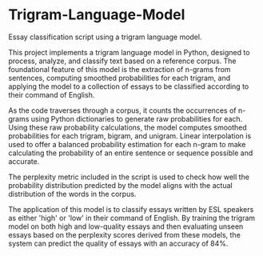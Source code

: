 # Trigram-Language-Model
Essay classification script using a trigram language model. 

This project implements a trigram language model in Python, designed to process, analyze, and classify text based on a reference corpus. The foundational feature of this model is the extraction of n-grams from sentences, computing smoothed probabilities for each trigram, and applying the model to a collection of essays to be classified according to their command of English. 

As the code traverses through a corpus, it counts the occurrences of n-grams using Python dictionaries to generate raw probabilities for each. Using these raw probability calculations, the model computes smoothed probabilities for each trigram, bigram, and unigram. Linear interpolation is used to offer a balanced probability estimation for each n-gram to make calculating the probability of an entire sentence or sequence possible and accurate. 

The perplexity metric included in the script is used to check how well the probability distribution predicted by the model aligns with the actual distribution of the words in the corpus.

The application of this model is to classify essays written by ESL speakers as either 'high' or 'low' in their command of English. By training the trigram model on both high and low-quality essays and then evaluating unseen essays based on the perplexity scores derived from these models, the system can predict the quality of essays with an accuracy of 84%.
